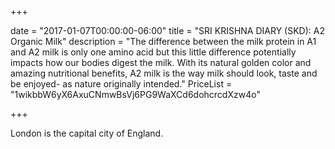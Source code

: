 +++

date = "2017-01-07T00:00:00-06:00"
title = "SRI KRISHNA DIARY (SKD): A2 Organic Milk"
description = "The difference between the milk protein in A1 and A2 milk is only one amino acid but this little difference potentially impacts how our bodies digest the milk. With its natural golden color and amazing nutritional benefits, A2 milk is the way milk should look, taste and be enjoyed- as nature originally intended."
PriceList = "1wikbbW6yX6AxuCNmwBsVj6PG9WaXCd6dohcrcdXzw4o"

+++





  <div id="About" class="w3-container w3-border city">
    <p>London is the capital city of England.</p>
  </div>
  <div id="Photos" class="w3-container w3-border city" style="display:none">
    <a data-flickr-embed="true"  href="https://www.flickr.com/photos/147085064@N05/albums/72157679520489716" title="Sri Krishna Dairy"><img src="https://c1.staticflickr.com/1/656/32390365872_b964a717ec_b.jpg" width="1024" height="768" alt="Sri Krishna Dairy"></a><script async src="//embedr.flickr.com/assets/client-code.js" charset="utf-8"></script>
  </div>
  <div id="Videos" class="w3-container w3-border city" style="display:none">
    <p>Tokyo is the capital of Japan.</p>
  </div>
  <div id="Facebook" class="w3-container w3-border city" style="display:none">
    <div>
		<iframe src="https://www.facebook.com/plugins/page.php?href=https%3A%2F%2Fwww.facebook.com%2Fskdvizag&tabs=timeline&width=500&height=500&small_header=false&adapt_container_width=true&hide_cover=false&show_facepile=true&appId" width="500" height="500" style="border:none;overflow:hidden" scrolling="no" frameborder="0" allowTransparency="true"></iframe>
	</div>
  </div>

